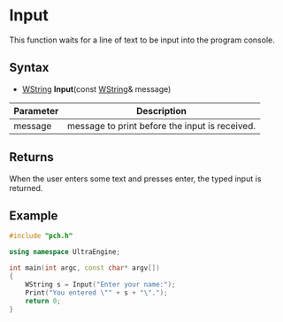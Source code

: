 # Input #
This function waits for a line of text to be input into the program console.

## Syntax ##
- [WString](WString) **Input**(const [WString](WString)& message)

| Parameter | Description |
| ----- | ----- |
| message | message to print before the input is received. |

## Returns ##
When the user enters some text and presses enter, the typed input is returned.

## Example ##
```c++
#include "pch.h"

using namespace UltraEngine;

int main(int argc, const char* argv[])
{
	WString s = Input("Enter your name:");
	Print("You entered \"" + s + "\".");
	return 0;
}
```
